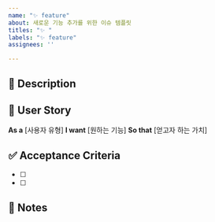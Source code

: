 ```yaml
---
name: "✨ feature"
about: 새로운 기능 추가를 위한 이슈 템플릿
titles: "✨ "
labels: "✨ feature"
assignees: ''

---
```


## 📌 Description
<!-- 추가할 기능에 대해 설명해주세요 -->


## 🎯 User Story
**As a** [사용자 유형] **I want** [원하는 기능] **So that** [얻고자 하는 가치]

## ✅ Acceptance Criteria
<!-- 기능 완료를 위한 조건들 -->
- [ ] 
- [ ] 

## 📝 Notes
<!-- 추가 정보나 참고사항 -->
